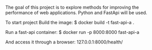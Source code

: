
The goal of this project is to explore methods for improving the performance of web applications.
Python and FastApi will be used.

To start project
Build the image:
$ docker build -t fast-api-a .

Run a fast-api container:
$ docker run -p 8000:8000 fast-api-a

And access it through a browser:
127.0.0.1:8000/health/